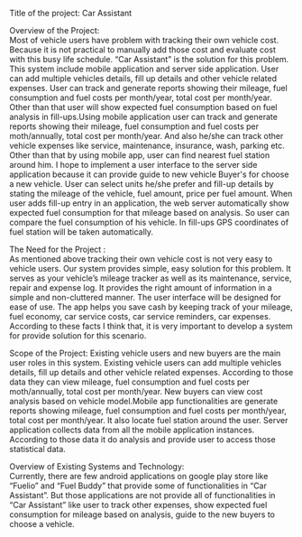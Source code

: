 Title of the project: 
Car Assistant

Overview of the Project:  
Most of vehicle users have problem with tracking their own vehicle cost. Because it is not practical to manually add those cost and evaluate cost with this busy life schedule. “Car Assistant” is the solution for this problem. This system include mobile application and server side application. User can add multiple vehicles details, fill up details and other vehicle related expenses. User can track and generate reports showing their mileage, fuel consumption and fuel costs per month/year, total cost per month/year. Other than that user will show expected fuel consumption based on fuel analysis in fill-ups.Using mobile application user can track and generate reports showing their mileage, fuel consumption and fuel costs per moth/annually, total cost per month/year. And also he/she can track other vehicle expenses like service, maintenance, insurance, wash, parking etc. Other than that by using mobile app, user can find nearest fuel station around him. I hope to implement a user interface to the server side application because it can provide guide to new vehicle Buyer's for choose a new vehicle. User can select units he/she prefer and fill-up details by stating the mileage of the vehicle, fuel amount, price per fuel amount. When user adds fill-up entry in an application, the web server automatically show expected fuel consumption for that mileage based on analysis. So user can compare the fuel consumption of his vehicle. In fill-ups GPS coordinates of fuel station will be taken automatically.

The Need for the Project :  
As mentioned above tracking their own vehicle cost is not very easy to vehicle users. Our system provides simple, easy solution for this problem. It serves as your vehicle’s mileage tracker as well as its maintenance, service, repair and expense log. It provides the right amount of information in a simple and non-cluttered manner. The user interface will be designed for ease of use. The app helps you save cash by keeping track of your mileage, fuel economy, car service costs, car service reminders, car expenses. According to these facts I think that, it is very important to develop a system for provide solution for this scenario.

Scope of the Project: 
Existing vehicle users and new buyers are the main user roles in this system. Existing vehicle users can add multiple vehicles details, fill up details and other vehicle related expenses. According to those data they can view mileage, fuel consumption and fuel costs per moth/annually, total cost per month/year. New buyers can view cost analysis based on vehicle model.Mobile app functionalities are generate reports showing mileage, fuel consumption and fuel costs per month/year, total cost per month/year. It also locate fuel station around the user. Server application collects data from all the mobile application instances. According to those data it do analysis and provide user to access those statistical data.

Overview of Existing Systems and Technology:  
Currently, there are few android applications on google play store like “Fuelio” and “Fuel Buddy” that provide some of functionalities in “Car Assistant”. But those applications are not provide all of functionalities in “Car Assistant” like user to track other expenses, show expected fuel consumption for mileage based on analysis, guide to the new buyers to choose a vehicle.
